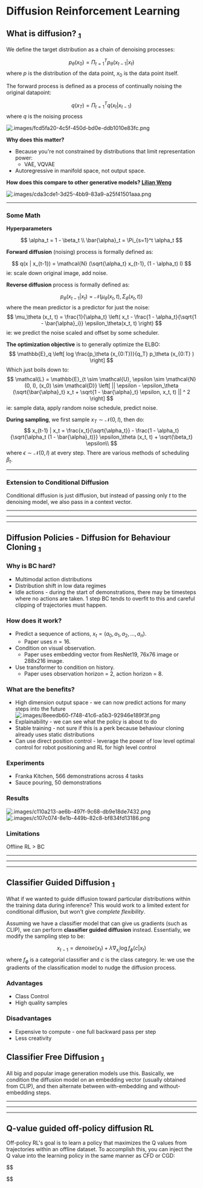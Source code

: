 # Diffusion Reinforcement Learning

## What is diffusion? [$_1$](https://arxiv.org/abs/2105.05233)

We define the target distribution as a chain of denoising processes:

$$
  p_\theta(x_0) = \Pi_{t=1}^T p_\theta(x_{t-1} | x_t)
$$
where $p$ is the distribution of the data point, $x_0$ is the data point itself.

The forward process is defined as a process of continually noising the original datapoint:

$$
  q(x_T) = \Pi_{t=1}^T q(x_t | x_{t-1})
$$
where $q$ is the noising process

![.images/fcd5fa20-4c5f-450d-bd0e-ddb1010e83fc.png](.images/fcd5fa20-4c5f-450d-bd0e-ddb1010e83fc.png)

**Why does this matter?**

- Because you're not constrained by distributions that limit representation power:
  - VAE, VQVAE
- Autoregressive in manifold space, not output space.

**How does this compare to other generative models? [Lilian Weng](https://lilianweng.github.io/posts/2021-07-11-diffusion-models/)**

![.images/cda3cde1-3d25-4bb9-83a9-a25f41501aaa.png](.images/cda3cde1-3d25-4bb9-83a9-a25f41501aaa.png)

---

### Some Math 

**Hyperparameters**

$$
  \alpha_t = 1 - \beta_t \\
  \bar{\alpha}_t = \Pi_{s=1}^t \alpha_t
$$

**Forward diffusion** (noising) process is formally defined as:

$$ 
  q(x | x_{t-1}) = \mathcal{N} (\sqrt{\alpha_t} x_{t-1}, (1 - \alpha_t) I)
$$
ie: scale down original image, add noise.

**Reverse diffusion** process is formally defined as:

$$
  p_\theta (x_{t-1} | x_t) = \mathcal{N} (\mu_\theta (x_t, t), \Sigma_\theta (x_t, t))
$$
where the mean predictor is a predictor for just the noise:
$$
  \mu_\theta (x_t, t) = \frac{1}{\alpha_t} \left(
    x_t - \frac{1 - \alpha_t}{\sqrt{1 - \bar{\alpha}_i}} \epsilon_\theta(x_t, t) 
  \right)
$$
ie: we predict the noise scaled and offset by some scheduler.

**The optimization objective** is to generally optimize the ELBO:
$$
  \mathbb{E}_q \left[ 
    log \frac{p_\theta (x_{0:T})}{q_T}
p_\theta (x_{0:T}
) 
  \right]
$$
Which just boils down to:
$$
  \mathcal{L} = \mathbb{E}_{t \sim \mathcal{U}, \epsilon \sim \mathcal{N}(0, I), (x_0) \sim \mathcal{D}}
    \left[ 
      || \epsilon - \epsilon_\theta (\sqrt{\bar{\alpha}_t} x_t + \sqrt{1 - \bar{\alpha}_t} \epsilon, x_t, t) || ^ 2
    \right]
$$
ie: sample data, apply random noise schedule, predict noise.

**During sampling**, we first sample $x_T \sim \mathcal{N} (0, I)$, then do:
$$
  x_{t-1} | x_t = \frac{x_t}{\sqrt{\alpha_t}} - \frac{1 - \alpha_t}{\sqrt{\alpha_t (1 - \bar{\alpha}_t)}} \epsilon_\theta (x_t, t) + \sqrt{\beta_t} \epsilon\\
$$
where $\epsilon \sim \mathcal{N}(0, I)$ at every step.
There are various methods of scheduling $\beta_t$.

---

### Extension to Conditional Diffusion

Conditional diffusion is just diffusion, but instead of passing only $t$ to the denoising model, we also pass in a context vector.

---
---
---

## Diffusion Policies - Diffusion for Behaviour Cloning [$_1$](https://arxiv.org/pdf/2303.04137v4)

### Why is BC hard?

- Multimodal action distributions
- Distribution shift in low data regimes
- Idle actions - during the start of demonstrations, there may be timesteps where no actions are taken. 1 step BC tends to overfit to this and careful clipping of trajectories must happen.

### How does it work?

- Predict a sequence of actions, $x_t = (a_0, a_1, a_2, ..., a_n)$.
  - Paper uses $n = 16$.
- Condition on visual observation.
  - Paper uses embedding vector from ResNet19, 76x76 image or 288x216 image.
- Use transformer to condition on history.
  - Paper uses observation horizon = 2, action horizon = 8.
 
### What are the benefits?

- High dimension output space - we can now predict actions for many steps into the future
![.images/8eeedb60-f748-41c6-a5b3-92946e189f3f.png](.images/8eeedb60-f748-41c6-a5b3-92946e189f3f.png)
- Explainability - we can see what the policy is about to do
- Stable training - not sure if this is a perk because behaviour cloning already uses static distributions
- Can use direct position control - leverage the power of low level optimal control for robot positioning and RL for high level control

### Experiments

- Franka Kitchen, 566 demonstrations across 4 tasks
- Sauce pouring, 50 demonstrations


### Results

![.images/c110a213-ae6b-497f-9c68-db9e18de7432.png](.images/c110a213-ae6b-497f-9c68-db9e18de7432.png)
![.images/c107c074-8e1b-449b-82c8-bf834fd13186.png](.images/c107c074-8e1b-449b-82c8-bf834fd13186.png)

### Limitations

Offline RL > BC

---
---
---

## Classifier Guided Diffusion [$_1$](https://arxiv.org/abs/2105.05233)

What if we wanted to guide diffusion toward particular distributions within the training data during inference?
This would work to a limited extent for conditional diffusion, but won't give _complete flexibility_.

Assuming we have a classifier model that can give us gradients (such as CLIP), we can perform **classifier guided diffusion** instead.
Essentially, we modify the sampling step to be:

$$
  x_{t-1} = denoise(x_t) + \lambda \nabla_{x_i} \log f_\phi (c | x_t) 
$$
where $f_\phi$ is a categorial classifier and $c$ is the class category.
Ie: we use the gradients of the classification model to nudge the diffusion process.

### Advantages

- Class Control
- High quality samples

### Disadvantages

- Expensive to compute - one full backward pass per step
- Less creativity

## Classifier Free Diffusion [$_1$](https://arxiv.org/abs/2207.12598)

All big and popular image generation models use this.
Basically, we condition the diffusion model on an embedding vector (usually obtained from CLIP), and then alternate between with-embedding and without-embedding steps.

---
---
---

## Q-value guided off-policy diffusion RL

Off-policy RL's goal is to learn a policy that maximizes the Q values from trajectories within an offline dataset.
To accomplish this, you can inject the Q value into the learning policy in the same manner as CFD or CGD:

$$
  
$$








